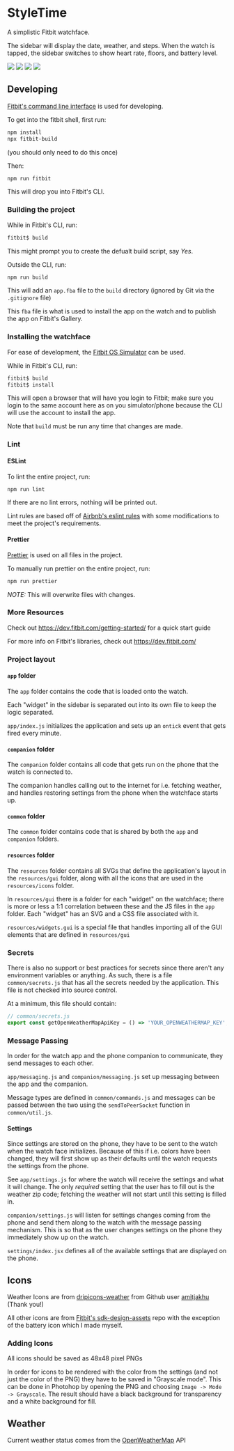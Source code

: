 # StyleTime

A simplistic Fitbit watchface.

The sidebar will display the date, weather, and steps. When the watch is tapped, the sidebar switches to show heart rate, floors, and battery level.

![](readme-images/screenshot-1.png)
![](readme-images/screenshot-2.png)
![](readme-images/screenshot-3.png)
![](readme-images/screenshot-4.png)

## Developing

[Fitbit's command line interface](https://dev.fitbit.com/build/guides/command-line-interface/) is used for developing.

To get into the fitbit shell, first run:

```sh
npm install
npx fitbit-build
```

(you should only need to do this once)

Then:

```sh
npm run fitbit
```

This will drop you into Fitbit's CLI.

### Building the project

While in Fitbit's CLI, run:

```sh
fitbit$ build
```

This might prompt you to create the defualt build script, say _Yes_.

Outside the CLI, run:

```sh
npm run build
```

This will add an `app.fba` file to the `build` directory (ignored by Git via the `.gitignore` file)

This `fba` file is what is used to install the app on the watch and to publish the app on Fitbit's Gallery.

### Installing the watchface

For ease of development, the [Fitbit OS Simulator](https://dev.fitbit.com/release-notes/fitbit-os-simulator/) can be used.

While in Fitbit's CLI, run:

```sh
fitbit$ build
fitbit$ install
```

This will open a browser that will have you login to Fitbit; make sure you login to the same account here as on you simulator/phone because the CLI will use the account to install the app.

Note that `build` must be run any time that changes are made.

### Lint

#### ESLint

To lint the entire project, run:

```sh
npm run lint
```

If there are no lint errors, nothing will be printed out.

Lint rules are based off of [Airbnb's eslint rules](https://github.com/airbnb/javascript) with some modifications to meet the project's requirements.

#### Prettier

[Prettier](https://prettier.io/) is used on all files in the project.

To manually run prettier on the entire project, run:

```sh
npm run prettier
```

_NOTE:_ This will overwrite files with changes.

### More Resources

Check out https://dev.fitbit.com/getting-started/ for a quick start guide

For more info on Fitbit's libraries, check out https://dev.fitbit.com/

### Project layout

#### `app` folder

The `app` folder contains the code that is loaded onto the watch.

Each "widget" in the sidebar is separated out into its own file to keep the logic separated.

`app/index.js` initializes the application and sets up an `ontick` event that gets fired every minute.

#### `companion` folder

The `companion` folder contains all code that gets run on the phone that the watch is connected to.

The companion handles calling out to the internet for i.e. fetching weather, and handles restoring settings from the phone when the watchface starts up.

#### `common` folder

The `common` folder contains code that is shared by both the `app` and `companion` folders.

#### `resources` folder

The `resources` folder contains all SVGs that define the application's layout in the `resources/gui` folder, along with all the icons that are used in the `resources/icons` folder.

In `resources/gui` there is a folder for each "widget" on the watchface; there is more or less a 1:1 correlation between these and the JS files in the `app` folder. Each "widget" has an SVG and a CSS file associated with it.

`resources/widgets.gui` is a special file that handles importing all of the GUI elements that are defined in `resources/gui`

### Secrets

There is also no support or best practices for secrets since there aren't any environment variables or anything. As such, there is a file `common/secrets.js` that has all the secrets needed by the application. This file is not checked into source control.

At a minimum, this file should contain:

```js
// common/secrets.js
export const getOpenWeatherMapApiKey = () => 'YOUR_OPENWEATHERMAP_KEY';
```

### Message Passing

In order for the watch app and the phone companion to communicate, they send messages to each other.

`app/messaging.js` and `companion/messaging.js` set up messaging between the app and the companion.

Message types are defined in `common/commands.js` and messages can be passed between the two using the `sendToPeerSocket` function in `common/util.js`.

#### Settings

Since settings are stored on the phone, they have to be sent to the watch when the watch face initializes. Because of this if i.e. colors have been changed, they will first show up as their defaults until the watch requests the settings from the phone.

See `app/settings.js` for where the watch will receive the settings and what it will change. The only _required_ setting that the user has to fill out is the weather zip code; fetching the weather will not start until this setting is filled in.

`companion/settings.js` will listen for settings changes coming from the phone and send them along to the watch with the message passing mechanism. This is so that as the user changes settings on the phone they immediately show up on the watch.

`settings/index.jsx` defines all of the available settings that are displayed on the phone.

## Icons

Weather Icons are from [dripicons-weather](https://github.com/amitjakhu/dripicons-weather) from Github user [amitjakhu](https://github.com/amitjakhu) (Thank you!)

All other icons are from [Fitbit's sdk-design-assets](https://github.com/Fitbit/sdk-design-assets) repo with the exception of the battery icon which I made myself.

### Adding Icons

All icons should be saved as 48x48 pixel PNGs

In order for icons to be rendered with the color from the settings (and not just the color of the PNG) they have to be saved in "Grayscale mode". This can be done in Photohop by opening the PNG and choosing `Image -> Mode -> Grayscale`. The result should have a black background for transparency and a white background for fill.

## Weather

Current weather status comes from the [OpenWeatherMap](https://openweathermap.org/) API

